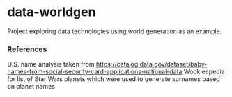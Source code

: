 # data-worldgen
Project exploring data technologies using world generation as an example.

### References
U.S. name analysis taken from https://catalog.data.gov/dataset/baby-names-from-social-security-card-applications-national-data
Wookieepedia for list of Star Wars planets which were used to generate surnames based on planet names
